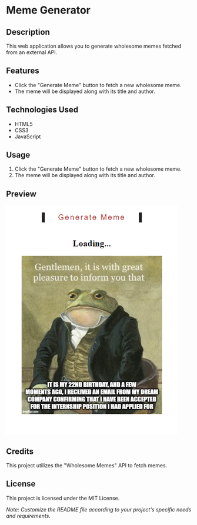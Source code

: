 # Meme Generator

## Description

This web application allows you to generate wholesome memes fetched from an external API.

## Features

- Click the "Generate Meme" button to fetch a new wholesome meme.
- The meme will be displayed along with its title and author.

## Technologies Used

- HTML5
- CSS3
- JavaScript

## Usage

1. Click the "Generate Meme" button to fetch a new wholesome meme.
2. The meme will be displayed along with its title and author.

## Preview

![Meme Generator Preview](preview.png)

## Credits

This project utilizes the "Wholesome Memes" API to fetch memes.

## License

This project is licensed under the MIT License.

_Note: Customize the README file according to your project's specific needs and requirements._
